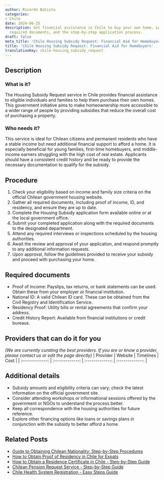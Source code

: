```yaml
---
author: Ricardo Batista
categories:
- Chile
date: 2024-06-25
description: Get financial assistance in Chile to buy your own home. Learn about eligibility,
  required documents, and the step-by-step application process.
draft: false
meta_title: 'Chile Housing Subsidy Request: Financial Aid for Homebuyers'
title: 'Chile Housing Subsidy Request: Financial Aid for Homebuyers'
translationKey: chile-housing_subsidy_request
---
```



## Description
### What is it?
The Housing Subsidy Request service in Chile provides financial assistance to eligible individuals and families to help them purchase their own homes. This government initiative aims to make homeownership more accessible to a wider range of people by providing subsidies that reduce the overall cost of purchasing a property.

### Who needs it?
This service is ideal for Chilean citizens and permanent residents who have a stable income but need additional financial support to afford a home. It is especially beneficial for young families, first-time homebuyers, and middle-income earners struggling with the high cost of real estate. Applicants should have a consistent credit history and be ready to provide the necessary documentation to qualify for the subsidy.

## Procedure

1. Check your eligibility based on income and family size criteria on the official Chilean government housing website.
2. Gather all required documents, including proof of income, ID, and residency, and ensure they are up to date.
3. Complete the Housing Subsidy application form available online or at the local government office.
4. Submit your completed application along with the required documents to the designated department.
5. Attend any required interviews or inspections scheduled by the housing authorities.
6. Await the review and approval of your application, and respond promptly to any additional information requests.
7. Upon approval, follow the guidelines provided to receive your subsidy and proceed with purchasing your home.


## Required documents

- Proof of Income: Payslips, tax returns, or bank statements can be used. Obtain these from your employer or financial institution.
- National ID: A valid Chilean ID card. These can be obtained from the Civil Registry and Identification Service.
- Residency Proof: Utility bills or rental agreements that confirm your address.
- Credit History Report: Available from financial institutions or credit bureaus.


## Providers that can do it for you
_(We are currently curating the best providers. If you are or know a provider, please contact us or edit the page directly)_
| Provider        |     Website     |     Timelines    |       Cost      |
| :-------------: | :-------------: |  :-------------: | :-------------: |

## Additional details

- Subsidy amounts and eligibility criteria can vary; check the latest information on the official government site.
- Consider attending workshops or informational sessions offered by the government or NGOs to understand the process better.
- Keep all correspondence with the housing authorities for future reference.
- Explore other financing options like loans or savings plans in conjunction with the subsidy to better afford a home.




## Related Posts

- [Guide to Obtaining Chilean Nationality: Step-by-Step Procedures](https://tramitit.com/guides/chile/nationality_request/)
- [How to Obtain Proof of Residency in Chile for Expats](https://tramitit.com/guides/chile/proof_of_residency/)
- [How to Obtain a Residence Certificate in Chile - Step-by-Step Guide](https://tramitit.com/guides/chile/residence_certificate/)
- [Chilean Pension Request Service - Step-by-Step Guide](https://tramitit.com/guides/chile/pension_request/)
- [Chile Health System Registration - Easy Steps Guide](https://tramitit.com/guides/chile/health_system_registration/)